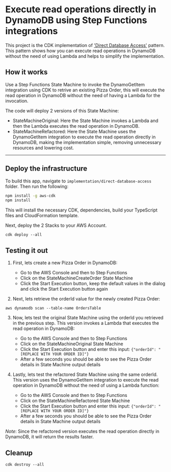 # Execute read operations directly in DynamoDB using Step Functions integrations
This project is the CDK implementation of ['Direct Database Access'](../../patterns/docs/direct_database_access.md) pattern. This pattern shows how you can execute read operations in DynamoDB without the need of using Lambda and helps to simplify the implementation.


## How it works
Use a Step Functions State Machine to invoke the DynamoGetItem integration using CDK to retrive an existing Pizza Order, this will execute the read operation in DynamoDB without the need of having a Lambda for the invocation.

The code will deploy 2 versions of this State Machine:
- StateMachineOriginal: Here the State Machine invokes a Lambda and then the Lambda executes the read operation in DynamoDB.
- StateMachineRefactored: Here the State Machine uses the DynamoGetItem integration to execute the read operation directly in DynamoDB, making the implementation simple, removing unnecessary resources and lowering cost.

---
## Deploy the infrastructure


To build this app, navigate to `implementation/direct-database-access` folder. Then run the following:

```bash
npm install -g aws-cdk
npm install
```

This will install the necessary CDK, dependencies, build your TypeScript files and CloudFormation template.

Next, deploy the 2 Stacks to your AWS Account.
``` 
cdk deploy --all
```


## Testing it out

1. First, lets create a new Pizza Order in DynamoDB:
    - Go to the AWS Console and then to Step Functions
    - Click on the StateMachineCreateOrder State Machine
    - Click the Start Execution button, keep the default values in the dialog and click the Start Execution button again

2. Next, lets retrieve the orderId value for the newly created Pizza Order:
 ``` 
aws dynamodb scan --table-name OrdersTable
``` 

3. Now, lets test the original State Machine using the orderId you retrieved in the previous step. This version invokes a Lambda that executes the read operation in DynamoDB:
    - Go to the AWS Console and then to Step Functions
    - Click on the StateMachineOriginal State Machine
    - Click the Start Execution button and enter this input: `{"orderId": "[REPLACE WITH YOUR ORDER ID]"}`
    - After a few seconds you should be able to see the Pizza Order details in State Machine output details

4. Lastly, lets test the refactored State Machine using the same orderId. This version uses the DynamoGetItem integration to execute the read operation in DynamoDB without the need of using a Lambda function:
    - Go to the AWS Console and then to Step Functions
    - Click on the StateMachineRefactored State Machine
    - Click the Start Execution button and enter this input: `{"orderId": "[REPLACE WITH YOUR ORDER ID]"}`
    - After a few seconds you should be able to see the Pizza Order details in State Machine output details

*Note*: Since the refactored version executes the read operation directly in DynamoDB, it will return the results faster.

## Cleanup

```
cdk destroy --all
```